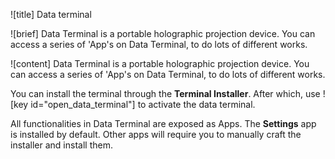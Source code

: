 ![title]
Data terminal

![brief]
Data Terminal is a portable holographic projection device. You can access a series of 'App's on
Data Terminal, to do lots of different works.

![content]
Data Terminal is a portable holographic projection device. You can access a series of 'App's on
Data Terminal, to do lots of different works.

You can install the terminal through the **Terminal Installer**. After which, use ![key id="open_data_terminal"]
to activate the data terminal.

All functionalities in Data Terminal are exposed as Apps. The **Settings** app is installed by default.
Other apps will require you to manually craft the installer and install them.

